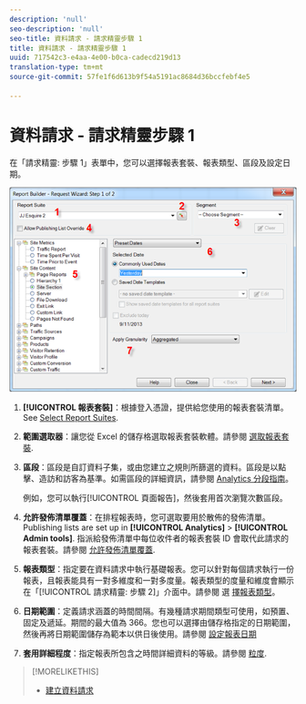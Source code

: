 ```yaml
---
description: 'null'
seo-description: 'null'
seo-title: 資料請求 - 請求精靈步驟 1
title: 資料請求 - 請求精靈步驟 1
uuid: 717542c3-e4aa-4e00-b0ca-cadecd219d13
translation-type: tm+mt
source-git-commit: 57fe1f6d613b9f54a5191ac8684d36bccfebf4e5

---
```



# 資料請求 - 請求精靈步驟 1

在「請求精靈: 步驟 1」表單中，您可以選擇報表套裝、報表類型、區段及設定日期。

![](assets/rw1_overview.png)

1. **[!UICONTROL 報表套裝]**：根據登入憑證，提供給您使用的報表套裝清單。See [Select Report Suites](/help/analyze/report-builder/data-requests/selecting-report-suites/t-select-report-suites.md).

1. **範圍選取器**：讓您從 Excel 的儲存格選取報表套裝軟體。請參閱 [選取報表套裝](/help/analyze/report-builder/data-requests/selecting-report-suites/t-select-report-suites.md).

1. **區段**：區段是自訂資料子集，或由您建立之規則所篩選的資料。區段是以點擊、造訪和訪客為基準。如需區段的詳細資訊，請參閱 [Analytics 分段指南](https://marketing.adobe.com/resources/help/en_US/analytics/segment/)。

   例如，您可以執行[!UICONTROL 頁面報告]，然後套用首次瀏覽次數區段。

1. **允許發佈清單覆蓋**：在排程報表時，您可選取要用於散佈的發佈清單。Publishing lists are set up in **[!UICONTROL Analytics]** &gt; **[!UICONTROL Admin tools]**. 指派給發佈清單中每位收件者的報表套裝 ID 會取代此請求的報表套裝。請參閱 [允許發佈清單覆蓋](/help/analyze/report-builder/data-requests/allow-publishing-list-overrides.md).

1. **報表類型**：指定要在資料請求中執行基礎報表。您可以針對每個請求執行一份報表，且報表能具有一對多維度和一對多度量。報表類型的度量和維度會顯示在「[!UICONTROL 請求精靈: 步驟 2]」介面中。請參閱 選 [擇報表類型](/help/analyze/report-builder/data-requests/c-report-types/select-report-types.md)。

1. **日期範圍**：定義請求涵蓋的時間間隔。有幾種請求期間類型可使用，如預置、固定及遞延。期間的最大值為 366。您也可以選擇由儲存格指定的日期範圍，然後再將日期範圍儲存為範本以供日後使用。請參閱 [設定報表日期](/help/analyze/report-builder/data-requests/configuring-report-dates/custom-calendar.md)

1. **套用詳細程度**：指定報表所包含之時間詳細資料的等級。請參閱 [粒度](/help/analyze/report-builder/data-requests/configuring-report-dates/granularity.md).

>[!MORELIKETHIS]
>
>* [建立資料請求](/help/analyze/report-builder/data-requests/t-create-a-data-request.md)

